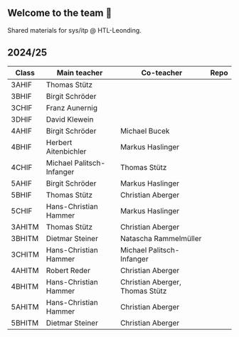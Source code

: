 ## Welcome to the team 🙌

Shared materials for sys/itp @ HTL-Leonding.

## 2024/25
| Class | Main teacher | Co-teacher | Repo |
| --- | --- | --- | --- |
| 3AHIF | Thomas Stütz | | |
| 3BHIF | Birgit Schröder | | |
| 3CHIF | Franz Aunernig | | |
| 3DHIF | David Klewein | | |
| 4AHIF | Birgit Schröder | Michael Bucek | |
| 4BHIF | Herbert Aitenbichler | Markus Haslinger | |
| 4CHIF | Michael Palitsch-Infanger | Thomas Stütz | |
| 5AHIF | Birgit Schröder | Markus Haslinger | |
| 5BHIF | Thomas Stütz | Christian Aberger | |
| 5CHIF | Hans-Christian Hammer | Markus Haslinger | |
| 3AHITM | Thomas Stütz | Christian Aberger | |
| 3BHITM | Dietmar Steiner | Natascha Rammelmüller | |
| 3CHITM | Hans-Christian Hammer | Michael Palitsch-Infanger | |
| 4AHITM | Robert Reder | Christian Aberger | |
| 4BHITM | Hans-Christian Hammer | Christian Aberger, Thomas Stütz | |
| 5AHITM | Hans-Christian Hammer | Christian Aberger | |
| 5BHITM | Dietmar Steiner | Christian Aberger | |
